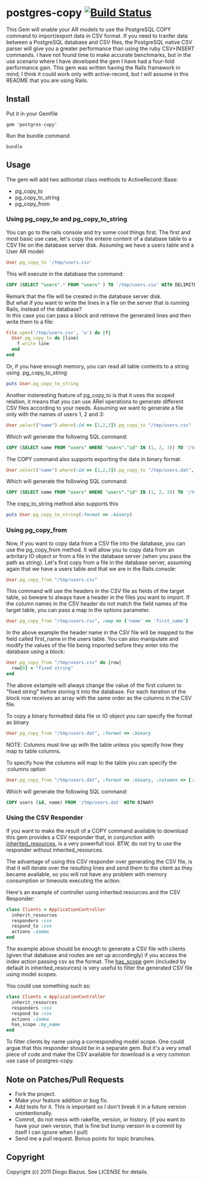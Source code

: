 # postgres-copy [![Build Status](https://travis-ci.org/diogob/postgres-copy.png?branch=master)](https://travis-ci.org/diogob/postgres-copy)

This Gem will enable your AR models to use the PostgreSQL COPY command to import/export data in CSV format.
If you need to tranfer data between a PostgreSQL database and CSV files, the PostgreSQL native CSV parser
will give you a greater performance than using the ruby CSV+INSERT commands.
I have not found time to make accurate benchmarks, but in the use scenario where I have developed the gem
I have had a four-fold performance gain.
This gem was written having the Rails framework in mind, I think it could work only with active-record, 
but I will assume in this README that you are using Rails.

## Install

Put it in your Gemfile

    gem 'postgres-copy'

Run the bundle command

    bundle

## Usage

The gem will add two aditiontal class methods to ActiveRecord::Base:

* pg_copy_to 
* pg_copy_to_string
* pg_copy_from

### Using pg_copy_to and pg_copy_to_string

You can go to the rails console and try some cool things first.
The first and most basic use case, let's copy the enteire content of a database table to a CSV file on the database server disk.
Assuming we have a users table and a User AR model:

```ruby
User.pg_copy_to '/tmp/users.csv'
```

This will execute in the database the command:

```sql
COPY (SELECT "users".* FROM "users" ) TO '/tmp/users.csv' WITH DELIMITER ',' CSV HEADER
```

Remark that the file will be created in the database server disk.  
But what if you want to write the lines in a file on the server that is running Rails, instead of the database?  
In this case you can pass a block and retrieve the generated lines and then write them to a file:

```ruby
File.open('/tmp/users.csv', 'w') do |f|
  User.pg_copy_to do |line|
    f.write line
  end
end
```

Or, if you have enough memory, you can read all table contents to a string using .pg_copy_to_string

```ruby
puts User.pg_copy_to_string
```

Another insteresting feature of pg_copy_to is that it uses the scoped relation, it means that you can use ARel 
operations to generate different CSV files according to your needs.
Assuming we want to generate a file only with the names of users 1, 2 and 3:

```ruby
User.select("name").where(:id => [1,2,3]).pg_copy_to "/tmp/users.csv"
```

Which will generate the following SQL command:

```sql
COPY (SELECT name FROM "users" WHERE "users"."id" IN (1, 2, 3)) TO '/tmp/users.csv' WITH DELIMITER ',' CSV HEADER
```

The COPY command also supports exporting the data in binary format.

```ruby
User.select("name").where(:id => [1,2,3]).pg_copy_to "/tmp/users.dat", :format => :binary
```

Which will generate the following SQL command:

```sql
COPY (SELECT name FROM "users" WHERE "users"."id" IN (1, 2, 3)) TO '/tmp/users.dat' WITH BINARY
```

The copy_to_string method also supports this

```ruby
puts User.pg_copy_to_string(:format => :binary)
```



### Using pg_copy_from

Now, if you want to copy data from a CSV file into the database, you can use the pg_copy_from method.
It will allow you to copy data from an arbritary IO object or from a file in the database server (when you pass the path as string).
Let's first copy from a file in the database server, assuming again that we have a users table and
that we are in the Rails console:

```ruby
User.pg_copy_from "/tmp/users.csv"
```

This command will use the headers in the CSV file as fields of the target table, so beware to always have a header in the files you want to import.
If the column names in the CSV header do not match the field names of the target table, you can pass a map in the options parameter.

```ruby
User.pg_copy_from "/tmp/users.csv", :map => {'name' => 'first_name'}
```

In the above example the header name in the CSV file will be mapped to the field called first_name in the users table.
You can also manipulate and modify the values of the file being imported before they enter into the database using a block:

```ruby
User.pg_copy_from "/tmp/users.csv" do |row|
  row[0] = "fixed string"
end
```

The above extample will always change the value of the first column to "fixed string" before storing it into the database.
For each iteration of the block row receives an array with the same order as the columns in the CSV file.


To copy a binary formatted data file or IO object you can specify the format as binary

```ruby
User.pg_copy_from "/tmp/users.dat", :format => :binary
```

NOTE: Columns must line up with the table unless you specify how they map to table columns.

To specify how the columns will map to the table you can specify the :columns option

```ruby
User.pg_copy_from "/tmp/users.dat", :format => :binary, :columns => [:id, :name]
```

Which will generate the following SQL command:

```sql
COPY users (id, name) FROM '/tmp/users.dat' WITH BINARY
```


### Using the CSV Responder
If you want to make the result of a COPY command available to download this gem provides a CSV responder that, in conjunction with [inherited_resources](https://github.com/josevalim/inherited_resources), is a very powerfull tool. BTW, do not try to use the responder without inherited_resources.

The advantage of using this CSV responder over generating the CSV file, is that it will iterate over the resulting lines and send them to the client as they became available, so you will not have any problem with memory consumption or timeouts executing the action.

Here's an example of controller using inherited resources and the CSV Responder:

```ruby
class Clients < ApplicationController
  inherit_resources
  responders :csv
  respond_to :csv
  actions :index
end
```

The example above should be enough to generate a CSV file with clients (given that database and routes are set up accordingly) if you access the index action passing csv as the format.
The [has_scope](https://github.com/plataformatec/has_scope) gem (included by default in inherited_resources) is very useful to filter the generated CSV file using model scopes.

You could use something such as:
```ruby
class Clients < ApplicationController
  inherit_resources
  responders :csv
  respond_to :csv
  actions :index
  has_scope :by_name
end
```

To filter clients by name using a corresponding model scope.
One could argue that this responder should be in a separate gem. But it's a very small piece of code and make the CSV available for download is a very common use case of postgres-copy.

## Note on Patches/Pull Requests

* Fork the project.
* Make your feature addition or bug fix.
* Add tests for it. This is important so I don't break it in a
  future version unintentionally.
* Commit, do not mess with rakefile, version, or history.
  (if you want to have your own version, that is fine but bump version in a commit by itself I can ignore when I pull)
* Send me a pull request. Bonus points for topic branches.

## Copyright

Copyright (c) 2011 Diogo Biazus. See LICENSE for details.
